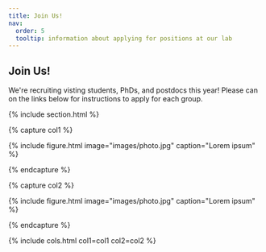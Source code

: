 ```yaml
---
title: Join Us!
nav:
  order: 5
  tooltip: information about applying for positions at our lab
---
```


## Join Us!

We're recruiting visting students, PhDs, and postdocs this year! Please
can on the links below for instructions to apply for each group.


{% include section.html %}

{% capture col1 %}

{%
  include figure.html
  image="images/photo.jpg"
  caption="Lorem ipsum"
%}

{% endcapture %}

{% capture col2 %}

{%
  include figure.html
  image="images/photo.jpg"
  caption="Lorem ipsum"
%}

{% endcapture %}

{% include cols.html col1=col1 col2=col2 %}

